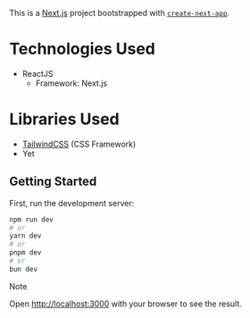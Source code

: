 This is a [Next.js](https://nextjs.org/) project bootstrapped with [`create-next-app`](https://github.com/vercel/next.js/tree/canary/packages/create-next-app).

# Technologies Used

- ReactJS
  - Framework: Next.js

# Libraries Used

- [TailwindCSS](https://tailwindcss.com/) (CSS Framework)
- Yet

## Getting Started

First, run the development server:

```bash
npm run dev
# or
yarn dev
# or
pnpm dev
# or
bun dev
```

> [!NOTE]
> Open [http://localhost:3000](http://localhost:3000) with your browser to see the result.
